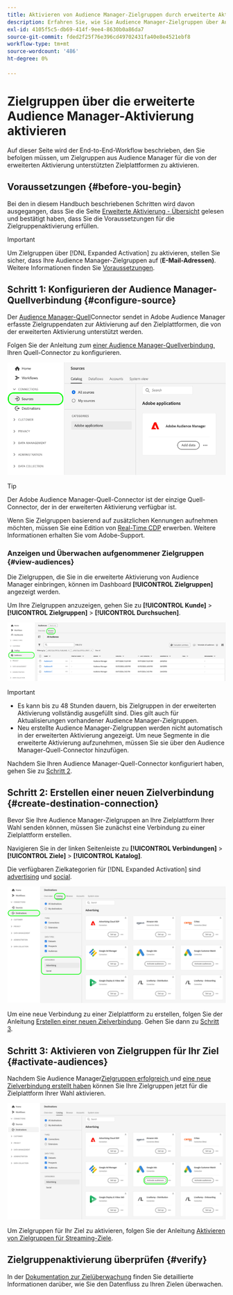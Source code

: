 ```yaml
---
title: Aktivieren von Audience Manager-Zielgruppen durch erweiterte Aktivierung
description: Erfahren Sie, wie Sie Audience Manager-Zielgruppen über Audience Manager Expanded Activation für Social-Media- und Werbeziele aktivieren.
exl-id: 4105f5c5-db69-414f-9ee4-8630b0a86da7
source-git-commit: fded2f25f76e396cd49702431fa40e8e4521ebf8
workflow-type: tm+mt
source-wordcount: '486'
ht-degree: 0%

---
```


# Zielgruppen über die erweiterte Audience Manager-Aktivierung aktivieren

Auf dieser Seite wird der End-to-End-Workflow beschrieben, den Sie befolgen müssen, um Zielgruppen aus Audience Manager für die von der erweiterten Aktivierung unterstützten Zielplattformen zu aktivieren.

## Voraussetzungen {#before-you-begin}

Bei den in diesem Handbuch beschriebenen Schritten wird davon ausgegangen, dass Sie die Seite [Erweiterte Aktivierung - Übersicht](overview.md) gelesen und bestätigt haben, dass Sie die Voraussetzungen für die Zielgruppenaktivierung erfüllen.

>[!IMPORTANT]
>
>Um Zielgruppen über [!DNL Expanded Activation] zu aktivieren, stellen Sie sicher, dass Ihre Audience Manager-Zielgruppen auf (**E-Mail-Adressen)**. Weitere Informationen finden Sie [Voraussetzungen](overview.md#prerequisites).

## Schritt 1: Konfigurieren der Audience Manager-Quellverbindung {#configure-source}

Der [Audience Manager-Quell](../sources/connectors/adobe-applications/audience-manager.md)Connector sendet in Adobe Audience Manager erfasste Zielgruppendaten zur Aktivierung auf den Zielplattformen, die von der erweiterten Aktivierung unterstützt werden.

Folgen Sie der Anleitung zum [ einer Audience Manager-Quellverbindung, ](../sources/tutorials/ui/create/adobe-applications/audience-manager.md) Ihren Quell-Connector zu konfigurieren.

![Bild der Experience Platform-Benutzeroberfläche, das die Registerkarte „Quellen“ mit der Audience Manager-Quellverbindung anzeigt.](assets/sources-tab.png)

>[!TIP]
>
>Der Adobe Audience Manager-Quell-Connector ist der einzige Quell-Connector, der in der erweiterten Aktivierung verfügbar ist.
>
>Wenn Sie Zielgruppen basierend auf zusätzlichen Kennungen aufnehmen möchten, müssen Sie eine Edition von [Real-Time CDP](../rtcdp/overview.md) erwerben. Weitere Informationen erhalten Sie vom Adobe-Support.

### Anzeigen und Überwachen aufgenommener Zielgruppen {#view-audiences}

Die Zielgruppen, die Sie in die erweiterte Aktivierung von Audience Manager einbringen, können im Dashboard **[!UICONTROL Zielgruppen]** angezeigt werden.

Um Ihre Zielgruppen anzuzeigen, gehen Sie zu **[!UICONTROL Kunde]** > **[!UICONTROL Zielgruppen]** > **[!UICONTROL Durchsuchen]**.

![Bild der Experience Platform-Benutzeroberfläche mit der Seite „Zielgruppen“.](assets/audiences-browse.png)

>[!IMPORTANT]
>
>* Es kann bis zu 48 Stunden dauern, bis Zielgruppen in der erweiterten Aktivierung vollständig ausgefüllt sind. Dies gilt auch für Aktualisierungen vorhandener Audience Manager-Zielgruppen.
>* Neu erstellte Audience Manager-Zielgruppen werden nicht automatisch in der erweiterten Aktivierung angezeigt. Um neue Segmente in die erweiterte Aktivierung aufzunehmen, müssen Sie sie über den Audience Manager-Quell-Connector hinzufügen.

Nachdem Sie Ihren Audience Manager-Quell-Connector konfiguriert haben, gehen Sie zu [Schritt 2](#create-destination-connection).

## Schritt 2: Erstellen einer neuen Zielverbindung {#create-destination-connection}

Bevor Sie Ihre Audience Manager-Zielgruppen an Ihre Zielplattform Ihrer Wahl senden können, müssen Sie zunächst eine Verbindung zu einer Zielplattform erstellen.

Navigieren Sie in der linken Seitenleiste zu **[!UICONTROL Verbindungen]** > **[!UICONTROL Ziele]** > **[!UICONTROL Katalog]**.

Die verfügbaren Zielkategorien für [!DNL Expanded Activation] sind [advertising](../destinations/catalog/advertising/overview.md) und [social](../destinations/catalog/social/overview.md).

![Bild der Experience Platform-Benutzeroberfläche mit dem Zielkatalog für die erweiterte Aktivierung.](assets/destination-catalog.png)

Um eine neue Verbindung zu einer Zielplattform zu erstellen, folgen Sie der Anleitung [Erstellen einer neuen Zielverbindung](../destinations/ui/connect-destination.md). Gehen Sie dann zu [Schritt 3](#activate-audiences).

## Schritt 3: Aktivieren von Zielgruppen für Ihr Ziel {#activate-audiences}

Nachdem Sie Audience Manager[Zielgruppen erfolgreich ](#configure-source) und [eine neue Zielverbindung erstellt haben](#create-destination-connection) können Sie Ihre Zielgruppen jetzt für die Zielplattform Ihrer Wahl aktivieren.

![Bild der Experience Platform-Benutzeroberfläche mit dem Zielkatalog für die erweiterte Aktivierung.](assets/activate-audiences.png)

Um Zielgruppen für Ihr Ziel zu aktivieren, folgen Sie der Anleitung [Aktivieren von Zielgruppen für Streaming-Ziele](../destinations/ui/activate-segment-streaming-destinations.md).

## Zielgruppenaktivierung überprüfen {#verify}

In der [Dokumentation zur Zielüberwachung](../dataflows/ui/monitor-destinations.md) finden Sie detaillierte Informationen darüber, wie Sie den Datenfluss zu Ihren Zielen überwachen.
